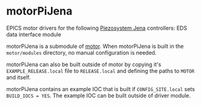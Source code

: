 # motorPiJena
EPICS motor drivers for the following [Piezosystem Jena](https://www.piezosystem.com/) controllers: EDS data interface module

motorPiJena is a submodule of [motor](https://github.com/epics-modules/motor).  When motorPiJena is built in the ``motor/modules`` directory, no manual configuration is needed.

motorPiJena can also be built outside of motor by copying it's ``EXAMPLE_RELEASE.local`` file to ``RELEASE.local`` and defining the paths to ``MOTOR`` and itself.

motorPiJena contains an example IOC that is built if ``CONFIG_SITE.local`` sets ``BUILD_IOCS = YES``.  The example IOC can be built outside of driver module.
